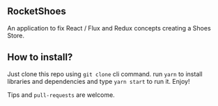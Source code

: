 ## RocketShoes
An application to fix React / Flux and Redux concepts creating a Shoes Store.

## How to install?
Just clone this repo using `git clone` cli command.
run `yarn` to install libraries and dependencies
and type `yarn start` to run it.
Enjoy!

Tips and `pull-requests` are welcome.